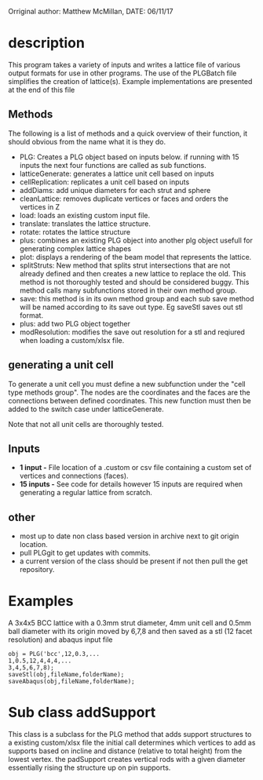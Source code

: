 Orriginal author: Matthew McMillan,
DATE: 06/11/17
# description
This program takes a variety of inputs and writes a lattice file of various output formats for use in other programs. The use of the PLGBatch file simplifies the creation of lattice(s). Example implementations are presented at the end of this file
## Methods
The following is a list of methods and a quick overview of their function, it should obvious from the name what it is they do.
- PLG: Creates a PLG object based on inputs below. if running with 15 inputs the next four functions are called as sub functions.
- latticeGenerate: generates a lattice unit cell based on inputs
- cellReplication: replicates a unit cell based on inputs
- addDiams: add unique diameters for each strut and sphere
- cleanLattice: removes duplicate vertices or faces and orders the vertices in Z
- load: loads an existing custom input file.
- translate: translates the lattice structure.
- rotate: rotates the lattice structure
- plus:   combines an existing PLG object into another plg object usefull for generating complex lattice shapes
- plot: displays a rendering of the beam model that represents the lattice.
- splitStruts: New method that splits strut intersections that are not already defined and then creates a new lattice to replace the old. This method is not thoroughly tested and should be considered buggy. This method calls many subfunctions stored in their own method group.
- save: this method is in its own method group and each sub save method will be named according to its save out type. Eg saveStl saves out stl format.
- plus: add two PLG object together
- modResolution: modifies the save out resolution for a stl and reqiured when loading a custom/xlsx file.
## generating a unit cell
To generate a unit cell you must define a new subfunction under the "cell type methods group". The nodes are the coordinates and the faces are the connections between defined coordinates. This new function must then be added to the switch case under latticeGenerate.

Note that not all unit cells are thoroughly tested.
## Inputs
 - **1 input -**  File location of a .custom or csv file containing a custom set of vertices and connections (faces).
 - **15 inputs -** See code for details however 15 inputs are required when generating a regular lattice from scratch.

## other
 - most up to date non class based version in archive next to git origin location.
 - pull PLGgit to get updates with commits.
 - a current version of the class should be present if not then pull the get repository.

# Examples
A 3x4x5 BCC lattice with a 0.3mm strut diameter, 4mm unit cell and 0.5mm ball diameter with its origin moved by 6,7,8 and then saved as a stl (12 facet resolution) and abaqus input file
```
obj = PLG('bcc',12,0.3,...
1,0.5,12,4,4,4,...
3,4,5,6,7,8);
saveStl(obj,fileName,folderName);
saveAbaqus(obj,fileName,folderName);
```
# Sub class addSupport
This class is a subclass for the PLG method that adds support structures to a existing custom/xlsx file
the initial call determines which vertices to add as supports based on incline and distance (relative to total height) from the lowest vertex. the padSupport creates vertical rods with a given diameter essentially rising the structure up on pin supports.